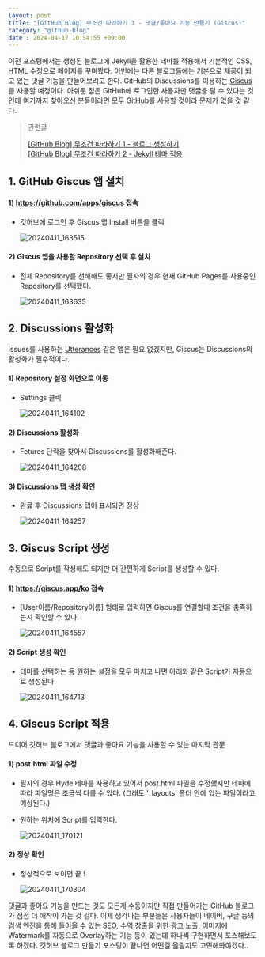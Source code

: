 ```yaml
---
layout: post
title: "[GitHub Blog] 무조건 따라하기 3 - 댓글/좋아요 기능 만들기 (Giscus)"
category: "github-blog"
date : 2024-04-17 10:54:55 +09:00
---
```


이전 포스팅에서는 생성된 블로그에 Jekyll을 활용한 테마를 적용해서 기본적인 CSS, HTML 수정으로 페이지를 꾸며봤다.
이번에는 다른 블로그들에는 기본으로 제공이 되고 있는 댓글 기능을 만들어보려고 한다.
GitHub의 Discussions를 이용하는 [Giscus](https://giscus.app/ko)를 사용할 예정이다.
아쉬운 점은 GitHub에 로그인한 사용자만 댓글을 달 수 있다는 것인데 여기까지 찾아오신 분들이라면 모두 GitHub를 사용할 것이라 문제가 없을 것 같다.

> 관련글
>
> [[GitHub Blog] 무조건 따라하기 1 - 블로그 생성하기](/github-blog/2024/04/05/github-blog-1/) <br>
> [[GitHub Blog] 무조건 따라하기 2 - Jekyll 테마 적용](/github-blog/2024/04/11/github-blog-2/)



## 1. GitHub Giscus 앱 설치

#### 1) https://github.com/apps/giscus 접속
- 깃허브에 로그인 후 Giscus 앱 Install 버튼을 클릭

  ![20240411_163515](https://github.com/rundevelrun/rundevelrun.github.io/assets/40383414/15ba6273-cf0e-4e43-ade7-b21afa9943aa)


#### 2) Giscus 앱을 사용할 Repository 선택 후 설치
- 전체 Repository를 선해해도 좋지만 필자의 경우 현재 GitHub Pages를 사용중인 Repository를 선택했다. 

  ![20240411_163635](https://github.com/rundevelrun/rundevelrun.github.io/assets/40383414/50dfc2d4-f5b9-4c78-9202-a3542b5e66f0)



## 2. Discussions 활성화
Issues를 사용하는 [Utterances](https://utteranc.es/) 같은 앱은 필요 없겠지만,
Giscus는 Discussions의 활성화가 필수적이다.

#### 1) Repository 설정 화면으로 이동
- Settings 클릭

  ![20240411_164102](https://github.com/rundevelrun/rundevelrun.github.io/assets/40383414/b6d71987-a177-4a16-9426-25ed5b869e44)


#### 2) Discussions 활성화
- Fetures 단락을 찾아서 Discussions를 활성화해준다.

  ![20240411_164208](https://github.com/rundevelrun/rundevelrun.github.io/assets/40383414/cb865550-b024-4f2b-b2c5-00eff3af6161)


#### 3) Discussions 탭 생성 확인
- 완료 후 Discussions 탭이 표시되면 정상 

  ![20240411_164257](https://github.com/rundevelrun/rundevelrun.github.io/assets/40383414/280ebcf9-56de-44fd-a2af-f1cf9a0d63eb)


## 3. Giscus Script 생성
수동으로 Script를 작성해도 되지만 더 간편하게 Script를 생성할 수 있다.

#### 1) https://giscus.app/ko 접속 
- [User이름/Repository이름] 형태로 입력하면 Giscus를 연결할때 조건을 충족하는지 확인할 수 있다.

  ![20240411_164557](https://github.com/rundevelrun/rundevelrun.github.io/assets/40383414/30d1c140-bdaa-44b7-ba9e-240986b74cb1)

#### 2) Script 생성 확인
- 테마를 선택하는 등 원하는 설정을 모두 마치고 나면 아래와 같은 Script가 자동으로 생성된다.

  ![20240411_164713](https://github.com/rundevelrun/rundevelrun.github.io/assets/40383414/8f393809-f9b6-4992-8fd4-6f674db1c4c0)



## 4. Giscus Script 적용
드디어 깃허브 블로그에서 댓글과 좋아요 기능을 사용할 수 있는 마지막 관문

#### 1) post.html 파일 수정
- 필자의 경우 Hyde 테마를 사용하고 있어서 post.html 파일을 수정했지만 테마에 따라 파일명은 조금씩 다를 수 있다. (그래도 '_layouts' 폴더 안에 있는 파일이라고 예상된다.)
- 원하는 위치에 Script를 입력한다. 

  ![20240411_170121](https://github.com/rundevelrun/rundevelrun.github.io/assets/40383414/734a03d5-e3a2-4755-8ff0-af990223ce85)

#### 2) 정상 확인
- 정상적으로 보이면 끝 !

  ![20240411_170304](https://github.com/rundevelrun/rundevelrun.github.io/assets/40383414/c0df4e2d-e056-44fa-8717-e3432b6580c3)



댓글과 좋아요 기능을 만드는 것도 모든게 수동이지만 직접 만들어가는 GitHub 블로그가 점점 더 애착이 가는 것 같다.
이제 생각나는 부분들은 사용자들이 네이버, 구글 등의 검색 엔진을 통해 들어올 수 있는 SEO, 수익 창출을 위한 광고 노출, 이미지에 Watermark를 자동으로 Overlay하는 기능 등이 있는데
하나씩 구현하면서 포스해보도록 하겠다.
깃허브 블로그 만들기 포스팅이 끝나면 어떤걸 올릴지도 고민해봐야겠다..